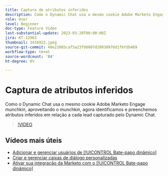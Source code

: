 ```yaml
---
title: Captura de atributos inferidos
description: Como o Dynamic Chat usa o mesmo cookie Adobe Marketo Engage munchkin, aproveitando o munchkin, agora identificamos e preenchemos atributos inferidos em relação a cada lead capturado pelo Dynamic Chat
role: User
level: Beginner
doc-type: Feature Video
last-substantial-update: 2023-03-20T00:00:00Z
jira: KT-12963
thumbnail: 3416922.jpeg
source-git-commit: 40e21085caf5a23f98607d20930976d1f6fdb469
workflow-type: tm+mt
source-wordcount: '84'
ht-degree: 0%

---
```



# Captura de atributos inferidos

Como o Dynamic Chat usa o mesmo cookie Adobe Marketo Engage munchkin, aproveitando o munchkin, agora identificamos e preenchemos atributos inferidos em relação a cada lead capturado pelo Dynamic Chat.

>[!VIDEO](https://video.tv.adobe.com/v/3416922/?quality=12&learn=on)

## Vídeos mais úteis

* [Adicionar e gerenciar usuários de [!UICONTROL Bate-papo dinâmico] ](user-management.md)
* [Criar e gerenciar caixas de diálogo personalizadas](dialogue-management.md)
* [Ativar sua integração da Marketo com o [!UICONTROL Bate-papo dinâmico] ](marketo-integration.md)
